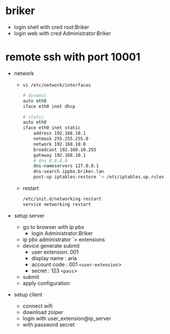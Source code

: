 # briker
- login shell with cred root:Briker
- login web with cred Administrator:Briker

# remote ssh with port 10001
- network
  - ```vi /etc/network/interfaces```
    ```bash
    # dynamic
    auto eth0
    iface eth0 inet dhcp

    # static
    auto eth0
    iface eth0 inet static
        address 192.168.10.1
        netmask 255.255.255.0
        network 192.168.10.0
        broadcast 192.168.10.255
        gateway 192.168.10.1
        # dns 8.8.8.8
        dns-nameservers 127.0.0.1
        dns-search ippbx.briker.lan
        post-up iptables-restore `< /etc/iptables.up.rules
    ```
  - restart
    ```bash
    /etc/init.d/networking restart
    service networking restart
    ```

- setup server
  - go to browser with ip pbx
    - login Administrator:Briker
  - ip pbx administrator `> extensions
  - device generate submit
    - user extension: 001
    - display name  : aria
    - account code  : 001 `<user-extension`>
    - secret        : 123 `<pass`>
  - submit
  - apply configuration

- setup client
  - connect wifi
  - download zoiper
  - login with user_extension@ip_server
  - with password secret
